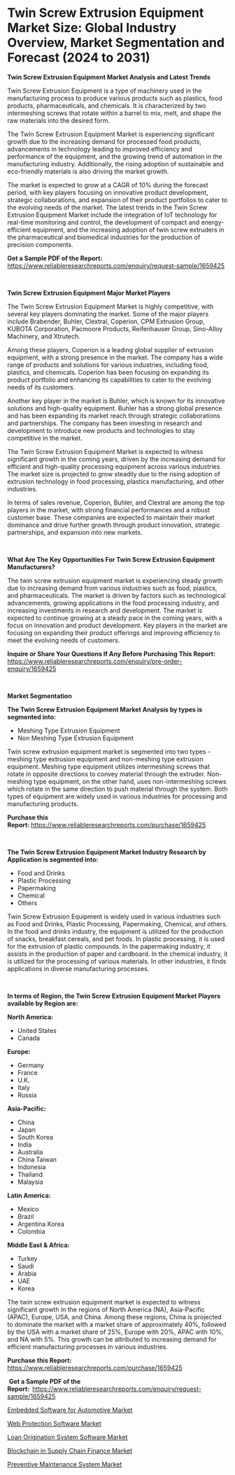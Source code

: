 <p><h1>Twin Screw Extrusion Equipment Market Size: Global Industry Overview, Market Segmentation and Forecast (2024 to 2031)</h1></p><p><strong>Twin Screw Extrusion Equipment Market Analysis and Latest Trends</strong></p>
<p><p>Twin Screw Extrusion Equipment is a type of machinery used in the manufacturing process to produce various products such as plastics, food products, pharmaceuticals, and chemicals. It is characterized by two intermeshing screws that rotate within a barrel to mix, melt, and shape the raw materials into the desired form.</p><p>The Twin Screw Extrusion Equipment Market is experiencing significant growth due to the increasing demand for processed food products, advancements in technology leading to improved efficiency and performance of the equipment, and the growing trend of automation in the manufacturing industry. Additionally, the rising adoption of sustainable and eco-friendly materials is also driving the market growth.</p><p>The market is expected to grow at a CAGR of 10% during the forecast period, with key players focusing on innovative product development, strategic collaborations, and expansion of their product portfolios to cater to the evolving needs of the market. The latest trends in the Twin Screw Extrusion Equipment Market include the integration of IoT technology for real-time monitoring and control, the development of compact and energy-efficient equipment, and the increasing adoption of twin screw extruders in the pharmaceutical and biomedical industries for the production of precision components.</p></p>
<p><strong>Get a Sample PDF of the Report:&nbsp;</strong> <a href="https://www.reliableresearchreports.com/enquiry/request-sample/1659425">https://www.reliableresearchreports.com/enquiry/request-sample/1659425</a></p>
<p>&nbsp;</p>
<p><strong>Twin Screw Extrusion Equipment Major Market Players</strong></p>
<p><p>The Twin Screw Extrusion Equipment Market is highly competitive, with several key players dominating the market. Some of the major players include Brabender, Buhler, Clextral, Coperion, CPM Extrusion Group, KUBOTA Corporation, Pacmoore Products, Reifenhauser Group, Sino-Alloy Machinery, and Xtrutech. </p><p>Among these players, Coperion is a leading global supplier of extrusion equipment, with a strong presence in the market. The company has a wide range of products and solutions for various industries, including food, plastics, and chemicals. Coperion has been focusing on expanding its product portfolio and enhancing its capabilities to cater to the evolving needs of its customers.</p><p>Another key player in the market is Buhler, which is known for its innovative solutions and high-quality equipment. Buhler has a strong global presence and has been expanding its market reach through strategic collaborations and partnerships. The company has been investing in research and development to introduce new products and technologies to stay competitive in the market.</p><p>The Twin Screw Extrusion Equipment Market is expected to witness significant growth in the coming years, driven by the increasing demand for efficient and high-quality processing equipment across various industries. The market size is projected to grow steadily due to the rising adoption of extrusion technology in food processing, plastics manufacturing, and other industries.</p><p>In terms of sales revenue, Coperion, Buhler, and Clextral are among the top players in the market, with strong financial performances and a robust customer base. These companies are expected to maintain their market dominance and drive further growth through product innovation, strategic partnerships, and expansion into new markets.</p></p>
<p>&nbsp;</p>
<p><strong>What Are The Key Opportunities For Twin Screw Extrusion Equipment Manufacturers?</strong></p>
<p><p>The twin screw extrusion equipment market is experiencing steady growth due to increasing demand from various industries such as food, plastics, and pharmaceuticals. The market is driven by factors such as technological advancements, growing applications in the food processing industry, and increasing investments in research and development. The market is expected to continue growing at a steady pace in the coming years, with a focus on innovation and product development. Key players in the market are focusing on expanding their product offerings and improving efficiency to meet the evolving needs of customers.</p></p>
<p><strong>Inquire or Share Your Questions If Any Before Purchasing This Report:</strong> <a href="https://www.reliableresearchreports.com/enquiry/pre-order-enquiry/1659425">https://www.reliableresearchreports.com/enquiry/pre-order-enquiry/1659425</a></p>
<p>&nbsp;</p>
<p><strong>Market Segmentation</strong></p>
<p><strong>The Twin Screw Extrusion Equipment Market Analysis by types is segmented into:</strong></p>
<p><ul><li>Meshing Type Extrusion Equipment</li><li>Non Meshing Type Extrusion Equipment</li></ul></p>
<p><p>Twin screw extrusion equipment market is segmented into two types - meshing type extrusion equipment and non-meshing type extrusion equipment. Meshing type equipment utilizes intermeshing screws that rotate in opposite directions to convey material through the extruder. Non-meshing type equipment, on the other hand, uses non-intermeshing screws which rotate in the same direction to push material through the system. Both types of equipment are widely used in various industries for processing and manufacturing products.</p></p>
<p><strong>Purchase this Report:&nbsp;</strong><a href="https://www.reliableresearchreports.com/purchase/1659425">https://www.reliableresearchreports.com/purchase/1659425</a></p>
<p>&nbsp;</p>
<p><strong>The Twin Screw Extrusion Equipment Market Industry Research by Application is segmented into:</strong></p>
<p><ul><li>Food and Drinks</li><li>Plastic Processing</li><li>Papermaking</li><li>Chemical</li><li>Others</li></ul></p>
<p><p>Twin Screw Extrusion Equipment is widely used in various industries such as Food and Drinks, Plastic Processing, Papermaking, Chemical, and others. In the food and drinks industry, the equipment is utilized for the production of snacks, breakfast cereals, and pet foods. In plastic processing, it is used for the extrusion of plastic compounds. In the papermaking industry, it assists in the production of paper and cardboard. In the chemical industry, it is utilized for the processing of various materials. In other industries, it finds applications in diverse manufacturing processes.</p></p>
<p>&nbsp;</p>
<p><strong>In terms of Region, the Twin Screw Extrusion Equipment Market Players available by Region are:</strong></p>
<p>
    <p> <strong> North America: </strong>
        <ul>
            <li>United States</li>
            <li>Canada</li>
        </ul>
        </p> 
    <p> <strong> Europe: </strong>
        <ul>
            <li>Germany</li>
            <li>France</li>
            <li>U.K.</li>
            <li>Italy</li>
            <li>Russia</li>
        </ul>
        </p> 
    <p> <strong> Asia-Pacific: </strong>
        <ul>
            <li>China</li>
            <li>Japan</li>
            <li>South Korea</li>
            <li>India</li>
            <li>Australia</li>
            <li>China Taiwan</li>
            <li>Indonesia</li>
            <li>Thailand</li>
            <li>Malaysia</li>
        </ul>
        </p> 
    <p> <strong> Latin America: </strong>
        <ul>
            <li>Mexico</li>
            <li>Brazil</li>
            <li>Argentina Korea</li>
            <li>Colombia</li>
        </ul>
        </p> 
    <p> <strong> Middle East & Africa: </strong>
        <ul>
            <li>Turkey</li>
            <li>Saudi</li>
            <li>Arabia</li>
            <li>UAE</li>
            <li>Korea</li>
        </ul>
    </p>
    </p>
<p><p>The twin screw extrusion equipment market is expected to witness significant growth in the regions of North America (NA), Asia-Pacific (APAC), Europe, USA, and China. Among these regions, China is projected to dominate the market with a market share of approximately 40%, followed by the USA with a market share of 25%, Europe with 20%, APAC with 10%, and NA with 5%. This growth can be attributed to increasing demand for efficient manufacturing processes in various industries.</p></p>
<p><strong>Purchase this Report: </strong><a href="https://www.reliableresearchreports.com/purchase/1659425">https://www.reliableresearchreports.com/purchase/1659425</a></p>
<p>&nbsp;<strong>Get a Sample PDF of the Report:&nbsp;&nbsp;</strong><a href="https://www.reliableresearchreports.com/enquiry/request-sample/1659425">https://www.reliableresearchreports.com/enquiry/request-sample/1659425</a></p>
<p><strong></strong></p>
<p><p><a href="https://medium.com/@ethanmendoza76/embedded-software-for-automotive-market-outlook-industry-overview-and-forecast-2024-to-2031-e41e0606d8ae">Embedded Software for Automotive Market</a></p><p><a href="https://medium.com/@ethanmendoza76/web-protection-software-market-trends-and-market-analysis-forecasted-for-period-2024-2031-0829c708f80f">Web Protection Software Market</a></p><p><a href="https://medium.com/@ethanmendoza76/loan-origination-system-software-market-competitive-analysis-market-trends-and-forecast-to-2031-fb5f1c9f3699">Loan Origination System Software Market</a></p><p><a href="https://medium.com/@ethanmendoza76/blockchain-in-supply-chain-finance-market-analysis-its-cagr-market-segmentation-and-global-0e3e0ba836c6">Blockchain in Supply Chain Finance Market</a></p><p><a href="https://medium.com/@andreametcalfe66/preventive-maintenance-system-market-size-reveals-the-best-marketing-channels-in-global-industry-f17a1cc20bd3">Preventive Maintenance System Market</a></p></p>